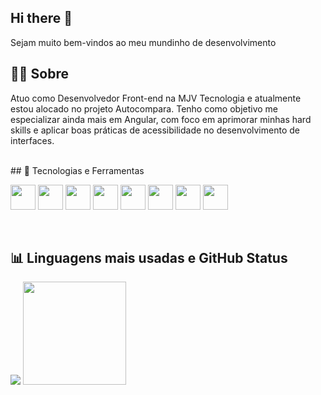 ## Hi there 👋
<p>
  Sejam muito bem-vindos ao meu mundinho de desenvolvimento 
</p>

## 🧑‍💻 Sobre
<p>
Atuo como Desenvolvedor Front-end na MJV Tecnologia e atualmente estou alocado no projeto Autocompara.
Tenho como objetivo me especializar ainda mais em Angular, com foco em aprimorar minhas hard skills e aplicar boas práticas de acessibilidade no desenvolvimento de interfaces.
</p>

<br>
## 🧰 Tecnologias e Ferramentas

<p>
  <img src="https://cdn.jsdelivr.net/gh/devicons/devicon/icons/angularjs/angularjs-original.svg" width="40" height="40"/>
  <img src="https://cdn.jsdelivr.net/gh/devicons/devicon/icons/typescript/typescript-original.svg" width="40" height="40"/>
  <img src="https://cdn.jsdelivr.net/gh/devicons/devicon/icons/github/github-original.svg" width="40" height="40"/>
  <img src="https://cdn.jsdelivr.net/gh/devicons/devicon/icons/html5/html5-original.svg" width="40" height="40"/>
  <img src="https://cdn.jsdelivr.net/gh/devicons/devicon/icons/css3/css3-original.svg" width="40" height="40"/>
  <img src="https://cdn.jsdelivr.net/gh/devicons/devicon/icons/vscode/vscode-original.svg" width="40" height="40"/>
  <img src="https://cdn.jsdelivr.net/gh/devicons/devicon/icons/git/git-original.svg" width="40" height="40"/>
  <img src="https://cdn.jsdelivr.net/gh/devicons/devicon/icons/sass/sass-original.svg" width="40" height="40"/>
</p>

<br>

## 📊 Linguagens mais usadas e GitHub Status
<p>
  <img src="https://github-readme-stats.vercel.app/api/top-langs/?username=gabrielmeira-dev&layout=compact&theme=chartreuse-dark"/>
  <img src="https://github-readme-stats.vercel.app/api?username=gabrielmeira-dev&show_icons=true&theme=dark" height ="165"/>
</p>

 
 


